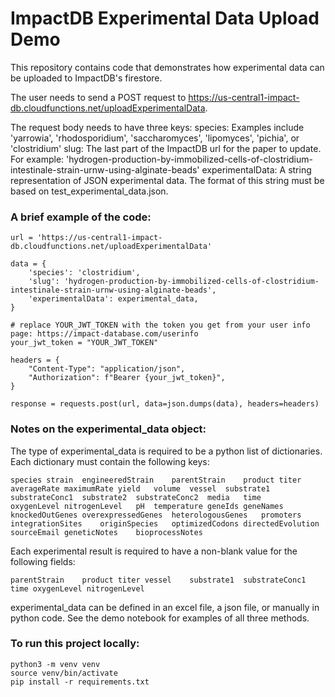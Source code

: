 # ImpactDB Experimental Data Upload Demo
This repository contains code that demonstrates how experimental data can be uploaded to ImpactDB's firestore.

The user needs to send a POST request to https://us-central1-impact-db.cloudfunctions.net/uploadExperimentalData.

The request body needs to have three keys:
species: Examples include 'yarrowia', 'rhodosporidium', 'saccharomyces', 'lipomyces', 'pichia', or 'clostridium'
slug: The last part of the ImpactDB url for the paper to update. For example: 'hydrogen-production-by-immobilized-cells-of-clostridium-intestinale-strain-urnw-using-alginate-beads'
experimentalData: A string representation of JSON experimental data. The format of this string must be based on test_experimental_data.json.

### A brief example of the code:
```
url = 'https://us-central1-impact-db.cloudfunctions.net/uploadExperimentalData'

data = {
    'species': 'clostridium',
    'slug': 'hydrogen-production-by-immobilized-cells-of-clostridium-intestinale-strain-urnw-using-alginate-beads',
    'experimentalData': experimental_data,
}

# replace YOUR_JWT_TOKEN with the token you get from your user info page: https://impact-database.com/userinfo
your_jwt_token = "YOUR_JWT_TOKEN"

headers = {
    "Content-Type": "application/json",
    "Authorization": f"Bearer {your_jwt_token}",
}

response = requests.post(url, data=json.dumps(data), headers=headers)
```

### Notes on the experimental_data object:
The type of experimental_data is required to be a python list of dictionaries. Each dictionary must contain the following keys: 
```
species	strain	engineeredStrain	parentStrain	product	titer	averageRate	maximumRate	yield	volume	vessel	substrate1	substrateConc1	substrate2	substrateConc2	media	time	oxygenLevel	nitrogenLevel	pH	temperature	geneIds	geneNames	knockedOutGenes	overexpressedGenes	heterologousGenes	promoters	integrationSites	originSpecies	optimizedCodons	directedEvolution	sourceEmail	geneticNotes	bioprocessNotes
```

Each experimental result is required to have a non-blank value for the following fields: 
```
parentStrain	product	titer vessel	substrate1	substrateConc1 time	oxygenLevel	nitrogenLevel
```

experimental_data can be defined in an excel file, a json file, or manually in python code. See the demo notebook for examples of all three methods.

### To run this project locally:
```
python3 -m venv venv
source venv/bin/activate
pip install -r requirements.txt
```
